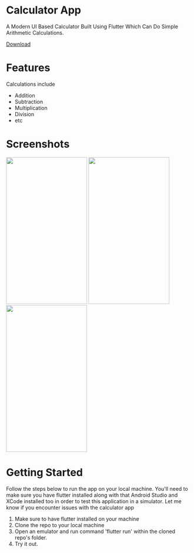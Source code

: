 # Calculator App

A Modern UI Based Calculator Built Using Flutter Which Can Do Simple Arithmetic Calculations.

<a href="https://play.google.com/store/apps/details?id=com.technoyogesh.calculator"> Download </a>

# Features

Calculations include
- Addition
- Subtraction
- Multiplication
- Division
- etc

# Screenshots

<p float="left">
<img src="https://user-images.githubusercontent.com/48918543/121248598-3d712280-c8c1-11eb-8f90-a85720ab41a7.png" data-canonical-src="https://gyazo.com/eb5c5741b6a9a16c692170a41a49c858.png" width="220" height="400" />
  

<img src="https://user-images.githubusercontent.com/48918543/121248605-4104a980-c8c1-11eb-8b2a-b2f11558cea5.png" data-canonical-src="https://gyazo.com/eb5c5741b6a9a16c692170a41a49c858.png" width="220" height="400" />
     

<img src="https://user-images.githubusercontent.com/48918543/121248609-42ce6d00-c8c1-11eb-9832-c13282ac9bce.png" data-canonical-src="https://gyazo.com/eb5c5741b6a9a16c692170a41a49c858.png" width="220" height="400" />
  
</p>

# Getting Started

Follow the steps below to run the app on your local machine. You'll need to make sure you have flutter installed along with that Android Studio and XCode installed too in order to test this application in a simulator. Let me know if you encounter issues with the calculator app

1. Make sure to have flutter installed on your machine
2. Clone the repo to your local machine
3. Open an emulator and run command 'flutter run' <Without quotes> within the cloned repo's folder.
4. Try it out.

